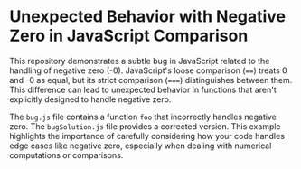 # Unexpected Behavior with Negative Zero in JavaScript Comparison

This repository demonstrates a subtle bug in JavaScript related to the handling of negative zero (-0).  JavaScript's loose comparison (`==`) treats 0 and -0 as equal, but its strict comparison (`===`) distinguishes between them.  This difference can lead to unexpected behavior in functions that aren't explicitly designed to handle negative zero.

The `bug.js` file contains a function `foo` that incorrectly handles negative zero. The `bugSolution.js` file provides a corrected version.  This example highlights the importance of carefully considering how your code handles edge cases like negative zero, especially when dealing with numerical computations or comparisons.